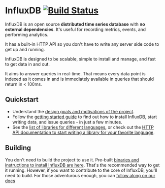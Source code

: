 InfluxDB [![Build Status](https://travis-ci.org/influxdb/influxdb.png?branch=master)](https://travis-ci.org/influxdb/influxdb)
=========

InfluxDB is an open source **distributed time series database** with
**no external dependencies**. It's useful for recording metrics,
events, and performing analytics.

It has a built-in HTTP API so you don't have to write any server side
code to get up and running.

InfluxDB is designed to be scalable, simple to install and manage, and
fast to get data in and out.

It aims to answer queries in real-time. That means every data point is
indexed as it comes in and is immediately available in queries that
should return in < 100ms.

## Quickstart

* Understand the [design goals and motivations of the project](http://influxdb.org/docs/v0.7/introduction/overview.html).
* Follow the [getting started guide](http://influxdb.org/docs/v0.7/introduction/getting_started.html) to find out how to install InfluxDB, start writing data, and issue queries - in just a few minutes.
* See the
  [list of libraries for different languages](http://influxdb.com/docs/v0.7/client_libraries/javascript.html),
  or check out the
  [HTTP API documentation to start writing a library for your favorite language](http://influxdb.org/docs/v0.7/api/reading_and_writing_data.html).

## Building

You don't need to build the project to use it. Pre-built
[binaries and instructions to install InfluxDB are here](http://influxdb.org/docs/v0.7/introduction/installation.html). That's
the recommended way to get it running. However, if you want to
contribute to the core of InfluxDB, you'll need to build. For those
adventurous enough, you can
[follow along on our docs](http://github.com/influxdb/influxdb/blob/master/docs/contributing.md)

